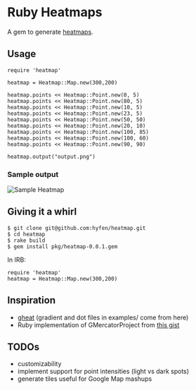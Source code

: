 # Ruby Heatmaps

A gem to generate [heatmaps](http://www.google.ca/images?um=1&hl=en&q=heatmap&aq=f&aqi=&aql=&oq=).

## Usage

	require 'heatmap'
	
	heatmap = Heatmap::Map.new(300,200)
	
	heatmap.points << Heatmap::Point.new(0, 5)
	heatmap.points << Heatmap::Point.new(80, 5)
	heatmap.points << Heatmap::Point.new(10, 5)
	heatmap.points << Heatmap::Point.new(23, 5)
	heatmap.points << Heatmap::Point.new(50, 50)
	heatmap.points << Heatmap::Point.new(20, 10)
	heatmap.points << Heatmap::Point.new(100, 85)
	heatmap.points << Heatmap::Point.new(100, 60)
	heatmap.points << Heatmap::Point.new(90, 90)

	heatmap.output("output.png")


### Sample output

![Sample Heatmap](http://dl.dropbox.com/u/1144778/heatmap/output.png)

## Giving it a whirl

	$ git clone git@github.com:hyfen/heatmap.git
	$ cd heatmap
	$ rake build
	$ gem install pkg/heatmap-0.0.1.gem
	
In IRB:

	require 'heatmap'
	heatmap = Heatmap::Map.new(300,200)

## Inspiration

- [gheat](http://code.google.com/p/gheat/) (gradient and dot files in examples/ come from here)
- Ruby implementation of GMercatorProject from [this gist](https://gist.github.com/20688)

## TODOs

- customizability
- implement support for point intensities (light vs dark spots) 
- generate tiles useful for Google Map mashups